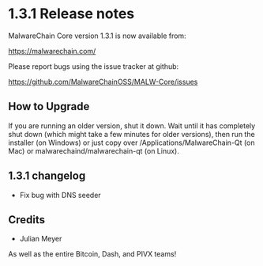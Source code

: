 1.3.1 Release notes
====================

MalwareChain Core version 1.3.1 is now available from:

  https://malwarechain.com/

Please report bugs using the issue tracker at github:

  https://github.com/MalwareChainOSS/MALW-Core/issues


How to Upgrade
--------------

If you are running an older version, shut it down. Wait until it has completely
shut down (which might take a few minutes for older versions), then run the
installer (on Windows) or just copy over /Applications/MalwareChain-Qt (on Mac) or
malwarechaind/malwarechain-qt (on Linux).


1.3.1 changelog
----------------

- Fix bug with DNS seeder


Credits
--------

- Julian Meyer

As well as the entire Bitcoin, Dash, and PIVX teams!
